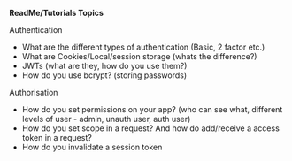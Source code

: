 **ReadMe/Tutorials Topics**


Authentication

- What are the different types of authentication (Basic, 2 factor etc.)
- What are Cookies/Local/session storage (whats the difference?)
- JWTs (what are they, how do you use them?)
- How do you use bcrypt? (storing passwords)

Authorisation

- How do you set permissions on your app? (who can see what, different levels of user - admin, unauth user, auth user)
- How do you set scope in a request? And how do add/receive a access token in a request?
- How do you invalidate a session token
